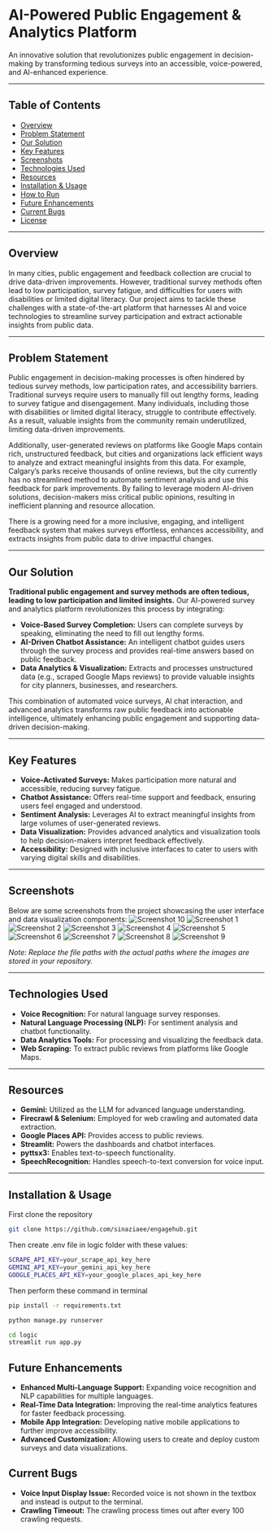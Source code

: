 # AI-Powered Public Engagement & Analytics Platform

An innovative solution that revolutionizes public engagement in decision-making by transforming tedious surveys into an accessible, voice-powered, and AI-enhanced experience.

---

## Table of Contents

- [Overview](#overview)
- [Problem Statement](#problem-statement)
- [Our Solution](#our-solution)
- [Key Features](#key-features)
- [Screenshots](#screenshots)
- [Technologies Used](#technologies-used)
- [Resources](#resources)
- [Installation & Usage](#installation--usage)
- [How to Run](#how-to-run)
- [Future Enhancements](#future-enhancements)
- [Current Bugs](#current-bugs)
- [License](#license)

---

## Overview

In many cities, public engagement and feedback collection are crucial to drive data-driven improvements. However, traditional survey methods often lead to low participation, survey fatigue, and difficulties for users with disabilities or limited digital literacy. Our project aims to tackle these challenges with a state-of-the-art platform that harnesses AI and voice technologies to streamline survey participation and extract actionable insights from public data.

---

## Problem Statement

Public engagement in decision-making processes is often hindered by tedious survey methods, low participation rates, and accessibility barriers. Traditional surveys require users to manually fill out lengthy forms, leading to survey fatigue and disengagement. Many individuals, including those with disabilities or limited digital literacy, struggle to contribute effectively. As a result, valuable insights from the community remain underutilized, limiting data-driven improvements.

Additionally, user-generated reviews on platforms like Google Maps contain rich, unstructured feedback, but cities and organizations lack efficient ways to analyze and extract meaningful insights from this data. For example, Calgary’s parks receive thousands of online reviews, but the city currently has no streamlined method to automate sentiment analysis and use this feedback for park improvements. By failing to leverage modern AI-driven solutions, decision-makers miss critical public opinions, resulting in inefficient planning and resource allocation.

There is a growing need for a more inclusive, engaging, and intelligent feedback system that makes surveys effortless, enhances accessibility, and extracts insights from public data to drive impactful changes.

---

## Our Solution

**Traditional public engagement and survey methods are often tedious, leading to low participation and limited insights.** Our AI-powered survey and analytics platform revolutionizes this process by integrating:

- **Voice-Based Survey Completion:** Users can complete surveys by speaking, eliminating the need to fill out lengthy forms.
- **AI-Driven Chatbot Assistance:** An intelligent chatbot guides users through the survey process and provides real-time answers based on public feedback.
- **Data Analytics & Visualization:** Extracts and processes unstructured data (e.g., scraped Google Maps reviews) to provide valuable insights for city planners, businesses, and researchers.

This combination of automated voice surveys, AI chat interaction, and advanced analytics transforms raw public feedback into actionable intelligence, ultimately enhancing public engagement and supporting data-driven decision-making.

---

## Key Features

- **Voice-Activated Surveys:** Makes participation more natural and accessible, reducing survey fatigue.
- **Chatbot Assistance:** Offers real-time support and feedback, ensuring users feel engaged and understood.
- **Sentiment Analysis:** Leverages AI to extract meaningful insights from large volumes of user-generated reviews.
- **Data Visualization:** Provides advanced analytics and visualization tools to help decision-makers interpret feedback effectively.
- **Accessibility:** Designed with inclusive interfaces to cater to users with varying digital skills and disabilities.

---

## Screenshots

Below are some screenshots from the project showcasing the user interface and data visualization components:
![Screenshot 10](figs/10.png)
![Screenshot 1](figs/1.png)
![Screenshot 2](figs/2.png)
![Screenshot 3](figs/3.png)
![Screenshot 4](figs/4.png)
![Screenshot 5](figs/5.png)
![Screenshot 6](figs/6.png)
![Screenshot 7](figs/7.png)
![Screenshot 8](figs/8.png)
![Screenshot 9](figs/9.png)

*Note: Replace the file paths with the actual paths where the images are stored in your repository.*

---

## Technologies Used

- **Voice Recognition:** For natural language survey responses.
- **Natural Language Processing (NLP):** For sentiment analysis and chatbot functionality.
- **Data Analytics Tools:** For processing and visualizing the feedback data.
- **Web Scraping:** To extract public reviews from platforms like Google Maps.

---

## Resources

- **Gemini:** Utilized as the LLM for advanced language understanding.
- **Firecrawl & Selenium:** Employed for web crawling and automated data extraction.
- **Google Places API:** Provides access to public reviews.
- **Streamlit:** Powers the dashboards and chatbot interfaces.
- **pyttsx3:** Enables text-to-speech functionality.
- **SpeechRecognition:** Handles speech-to-text conversion for voice input.

---


## Installation & Usage

   First clone the repository
   ```bash
   git clone https://github.com/sinaziaee/engagehub.git
   ```
   
   Then create .env file in logic folder with these values:
   ```bash
   SCRAPE_API_KEY=your_scrape_api_key_here
   GEMINI_API_KEY=your_gemini_api_key_here
   GOOGLE_PLACES_API_KEY=your_google_places_api_key_here
   ```
   Then perform these command in terminal

   ```bash
   pip install -r requirements.txt

   python manage.py runserver

   cd logic
   streamlit run app.py
   ```
## Future Enhancements
- **Enhanced Multi-Language Support:** Expanding voice recognition and NLP capabilities for multiple languages.
- **Real-Time Data Integration:** Improving the real-time analytics features for faster feedback processing.
- **Mobile App Integration:** Developing native mobile applications to further improve accessibility.
- **Advanced Customization:** Allowing users to create and deploy custom surveys and data visualizations.

## Current Bugs
- **Voice Input Display Issue:** Recorded voice is not shown in the textbox and instead is output to the terminal.
- **Crawling Timeout:** The crawling process times out after every 100 crawling requests.
